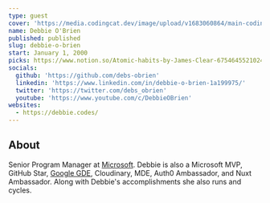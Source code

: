```yaml
---
type: guest
cover: 'https://media.codingcat.dev/image/upload/v1683060864/main-codingcatdev-photo/podcast-guest/debs_obrien'
name: Debbie O'Brien
published: published
slug: debbie-o-brien
start: January 1, 2000
picks: https://www.notion.so/Atomic-habits-by-James-Clear-6754645521024cf289f07d5a8f8ecd49
socials:
  github: 'https://github.com/debs-obrien'
  linkedin: 'https://www.linkedin.com/in/debbie-o-brien-1a199975/'
  twitter: 'https://twitter.com/debs_obrien'
  youtube: 'https://www.youtube.com/c/DebbieOBrien'
websites:
  - https://debbie.codes/
---
```


## About

Senior Program Manager at [Microsoft](https://www.microsoft.com/). Debbie is also a Microsoft MVP, GitHub Star, [Google GDE](https://twitter.com/GoogleDevExpert), Cloudinary, MDE, Auth0 Ambassador, and Nuxt Ambassador. Along with Debbie's accomplishments she also runs and cycles.
